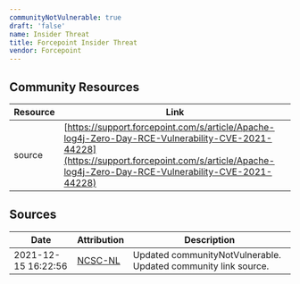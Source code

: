 ```yaml
---
communityNotVulnerable: true
draft: 'false'
name: Insider Threat
title: Forcepoint Insider Threat
vendor: Forcepoint
---
```



## Community Resources
| Resource | Link |
| --- | --- |
| source | [https://support.forcepoint.com/s/article/Apache-log4j-Zero-Day-RCE-Vulnerability-CVE-2021-44228](https://support.forcepoint.com/s/article/Apache-log4j-Zero-Day-RCE-Vulnerability-CVE-2021-44228) |


## Sources
| Date | Attribution | Description |
| --- | --- | --- |
| 2021-12-15 16:22:56 | [NCSC-NL](https://github.com/NCSC-NL/log4shell/blob/main/software/README.md) | Updated communityNotVulnerable. Updated community link source.  |
